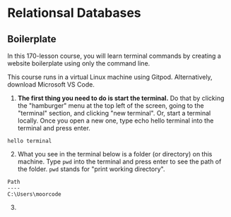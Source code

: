 # Relationsal Databases

## Boilerplate

In this 170-lesson course, you will learn terminal commands by creating a website boilerplate using only the command line.

This course runs in a virtual Linux machine using Gitpod. Alternatively, download Microsoft VS Code.

1. __The first thing you need to do is start the terminal.__ Do that by clicking the "hamburger" menu at the top left of the screen, going to the "terminal" section, and clicking "new terminal". Or, start a terminal locally. Once you open a new one, type echo hello terminal into the terminal and press enter.

```
hello terminal
```

2. What you see in the terminal below is a folder (or directory) on this machine. Type `pwd` into the terminal and press enter to see the path of the folder. `pwd` stands for "print working directory".

```
Path
----
C:\Users\moorcode
```

3. 